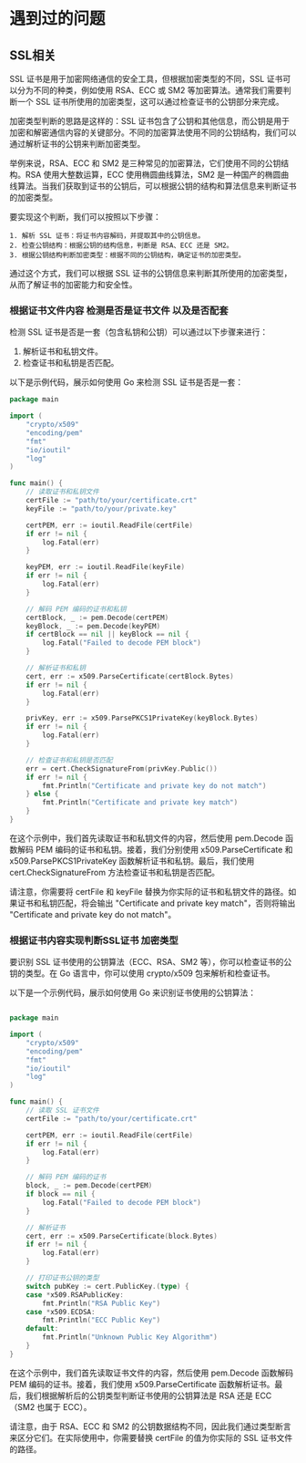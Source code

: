 # 遇到过的问题

## SSL相关

SSL 证书是用于加密网络通信的安全工具，但根据加密类型的不同，SSL 证书可以分为不同的种类，例如使用 RSA、ECC 或 SM2 等加密算法。通常我们需要判断一个 SSL 证书所使用的加密类型，这可以通过检查证书的公钥部分来完成。

加密类型判断的思路是这样的：SSL 证书包含了公钥和其他信息，而公钥是用于加密和解密通信内容的关键部分。不同的加密算法使用不同的公钥结构，我们可以通过解析证书的公钥来判断加密类型。

举例来说，RSA、ECC 和 SM2 是三种常见的加密算法，它们使用不同的公钥结构。RSA 使用大整数运算，ECC 使用椭圆曲线算法，SM2 是一种国产的椭圆曲线算法。当我们获取到证书的公钥后，可以根据公钥的结构和算法信息来判断证书的加密类型。

要实现这个判断，我们可以按照以下步骤：

    1. 解析 SSL 证书：将证书内容解码，并提取其中的公钥信息。
    2. 检查公钥结构：根据公钥的结构信息，判断是 RSA、ECC 还是 SM2。
    3. 根据公钥结构判断加密类型：根据不同的公钥结构，确定证书的加密类型。

通过这个方式，我们可以根据 SSL 证书的公钥信息来判断其所使用的加密类型，从而了解证书的加密能力和安全性。

### 根据证书文件内容 检测是否是证书文件 以及是否配套

检测 SSL 证书是否是一套（包含私钥和公钥）可以通过以下步骤来进行：

1. 解析证书和私钥文件。
2. 检查证书和私钥是否匹配。

以下是示例代码，展示如何使用 Go 来检测 SSL 证书是否是一套：

```go
package main

import (
	"crypto/x509"
	"encoding/pem"
	"fmt"
	"io/ioutil"
	"log"
)

func main() {
	// 读取证书和私钥文件
	certFile := "path/to/your/certificate.crt"
	keyFile := "path/to/your/private.key"

	certPEM, err := ioutil.ReadFile(certFile)
	if err != nil {
		log.Fatal(err)
	}

	keyPEM, err := ioutil.ReadFile(keyFile)
	if err != nil {
		log.Fatal(err)
	}

	// 解码 PEM 编码的证书和私钥
	certBlock, _ := pem.Decode(certPEM)
	keyBlock, _ := pem.Decode(keyPEM)
	if certBlock == nil || keyBlock == nil {
		log.Fatal("Failed to decode PEM block")
	}

	// 解析证书和私钥
	cert, err := x509.ParseCertificate(certBlock.Bytes)
	if err != nil {
		log.Fatal(err)
	}

	privKey, err := x509.ParsePKCS1PrivateKey(keyBlock.Bytes)
	if err != nil {
		log.Fatal(err)
	}

	// 检查证书和私钥是否匹配
	err = cert.CheckSignatureFrom(privKey.Public())
	if err != nil {
		fmt.Println("Certificate and private key do not match")
	} else {
		fmt.Println("Certificate and private key match")
	}
}

```
在这个示例中，我们首先读取证书和私钥文件的内容，然后使用 pem.Decode 函数解码 PEM 编码的证书和私钥。接着，我们分别使用 x509.ParseCertificate 和 x509.ParsePKCS1PrivateKey 函数解析证书和私钥。最后，我们使用 cert.CheckSignatureFrom 方法检查证书和私钥是否匹配。

请注意，你需要将 certFile 和 keyFile 替换为你实际的证书和私钥文件的路径。如果证书和私钥匹配，将会输出 "Certificate and private key match"，否则将输出 "Certificate and private key do not match"。

### 根据证书内容实现判断SSL证书 加密类型

要识别 SSL 证书使用的公钥算法（ECC、RSA、SM2 等），你可以检查证书的公钥的类型。在 Go 语言中，你可以使用 crypto/x509 包来解析和检查证书。

以下是一个示例代码，展示如何使用 Go 来识别证书使用的公钥算法：

```go

package main

import (
	"crypto/x509"
	"encoding/pem"
	"fmt"
	"io/ioutil"
	"log"
)

func main() {
	// 读取 SSL 证书文件
	certFile := "path/to/your/certificate.crt"

	certPEM, err := ioutil.ReadFile(certFile)
	if err != nil {
		log.Fatal(err)
	}

	// 解码 PEM 编码的证书
	block, _ := pem.Decode(certPEM)
	if block == nil {
		log.Fatal("Failed to decode PEM block")
	}

	// 解析证书
	cert, err := x509.ParseCertificate(block.Bytes)
	if err != nil {
		log.Fatal(err)
	}

	// 打印证书公钥的类型
	switch pubKey := cert.PublicKey.(type) {
	case *x509.RSAPublicKey:
		fmt.Println("RSA Public Key")
	case *x509.ECDSA:
		fmt.Println("ECC Public Key")
	default:
		fmt.Println("Unknown Public Key Algorithm")
	}
}

```
在这个示例中，我们首先读取证书文件的内容，然后使用 pem.Decode 函数解码 PEM 编码的证书。接着，我们使用 x509.ParseCertificate 函数解析证书。最后，我们根据解析后的公钥类型判断证书使用的公钥算法是 RSA 还是 ECC（SM2 也属于 ECC）。

请注意，由于 RSA、ECC 和 SM2 的公钥数据结构不同，因此我们通过类型断言来区分它们。在实际使用中，你需要替换 certFile 的值为你实际的 SSL 证书文件的路径。

